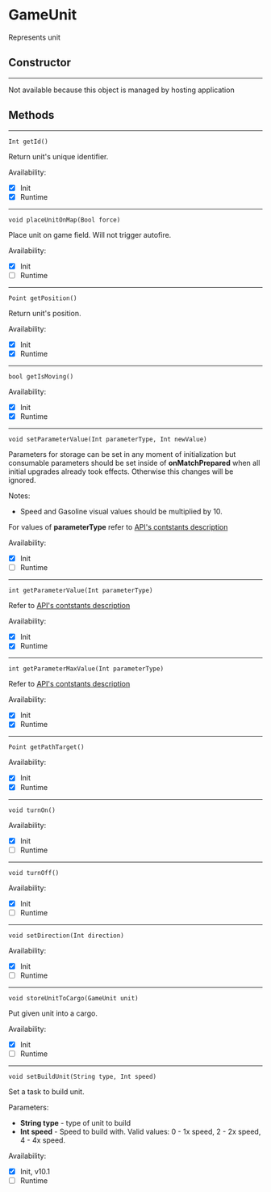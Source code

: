 # GameUnit
Represents unit

## **Constructor**
---
Not available because this object is managed by hosting application

## **Methods**
---
```
Int getId()
```
Return unit's unique identifier.

Availability: 
- [x] Init
- [x] Runtime

---
```
void placeUnitOnMap(Bool force)
```
Place unit on game field. Will not trigger autofire.

Availability: 
- [x] Init
- [ ] Runtime

---
```
Point getPosition()
```
Return unit's position.

Availability: 
- [x] Init
- [x] Runtime

---
```
bool getIsMoving()
```

Availability: 
- [x] Init
- [x] Runtime

---
```
void setParameterValue(Int parameterType, Int newValue)
```
Parameters for storage can be set in any moment of initialization but consumable parameters should be set inside of **onMatchPrepared** when all initial upgrades already took effects. Otherwise this changes will be ignored.

Notes:
- Speed and Gasoline visual values should be multiplied by 10.

For values of **parameterType** refer to [API's contstants description](Constants.md)

Availability: 
- [x] Init
- [ ] Runtime

---
```
int getParameterValue(Int parameterType)
```
Refer to [API's contstants description](Constants.md)

Availability: 
- [x] Init
- [x] Runtime

---
```
int getParameterMaxValue(Int parameterType)
```
Refer to [API's contstants description](Constants.md)

Availability: 
- [x] Init
- [x] Runtime

---
```
Point getPathTarget()
```

Availability: 
- [x] Init
- [x] Runtime

---
```
void turnOn()
```

Availability: 
- [x] Init
- [ ] Runtime

---
```
void turnOff()
```

Availability: 
- [x] Init
- [ ] Runtime

---
```
void setDirection(Int direction)
```

Availability: 
- [x] Init
- [ ] Runtime

---
```
void storeUnitToCargo(GameUnit unit)
```
Put given unit into a cargo.

Availability: 
- [x] Init
- [ ] Runtime

---
```
void setBuildUnit(String type, Int speed)
```
Set a task to build unit.

Parameters:
- **String type** - type of unit to build
- **Int speed** - Speed to build with. Valid values: 0 - 1x speed, 2 - 2x speed, 4 - 4x speed.

Availability: 
- [x] Init, v10.1
- [ ] Runtime

